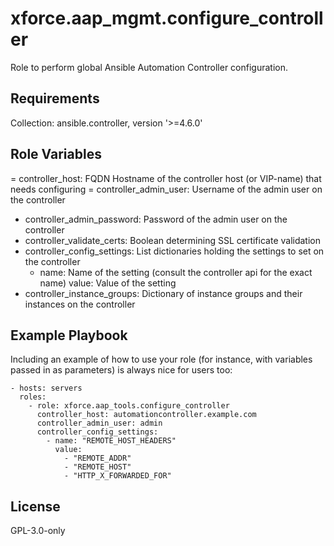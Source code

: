 xforce.aap_mgmt.configure_controller
=========

Role to perform global Ansible Automation Controller configuration.

Requirements
------------

Collection: ansible.controller, version '>=4.6.0'

Role Variables
--------------

= controller_host: FQDN Hostname of the controller host (or VIP-name) that needs configuring
= controller_admin_user: Username of the admin user on the controller
- controller_admin_password: Password of the admin user on the controller
- controller_validate_certs: Boolean determining SSL certificate validation
- controller_config_settings: List dictionaries holding the settings to set on the controller
    - name: Name of the setting (consult the controller api for the exact name)
      value: Value of the setting
- controller_instance_groups: Dictionary of instance groups and their instances on the controller


Example Playbook
----------------

Including an example of how to use your role (for instance, with variables passed in as parameters) is always nice for users too:

    - hosts: servers
      roles:
        - role: xforce.aap_tools.configure_controller
          controller_host: automationcontroller.example.com
          controller_admin_user: admin
          controller_config_settings:
            - name: "REMOTE_HOST_HEADERS"
              value:
                - "REMOTE_ADDR"
                - "REMOTE_HOST"
                - "HTTP_X_FORWARDED_FOR"

License
-------

GPL-3.0-only
